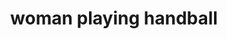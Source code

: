 ---
layout: people&body
title: woman playing handball
emoji: woman_playing_handball
permalink: 🤾‍♀️.html
image: assets/img/3moji/woman_playing_handball.png
---